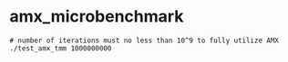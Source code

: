 # amx_microbenchmark

```
# number of iterations must no less than 10^9 to fully utilize AMX
./test_amx_tmm 1000000000
```
